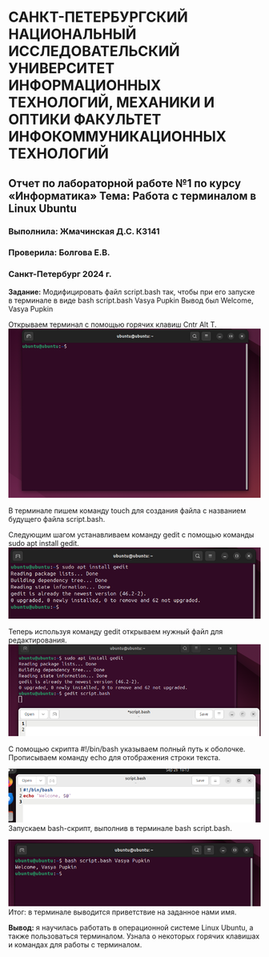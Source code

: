 # САНКТ-ПЕТЕРБУРГСКИЙ НАЦИОНАЛЬНЫЙ ИССЛЕДОВАТЕЛЬСКИЙ УНИВЕРСИТЕТ ИНФОРМАЦИОННЫХ ТЕХНОЛОГИЙ, МЕХАНИКИ И ОПТИКИ ФАКУЛЬТЕТ ИНФОКОММУНИКАЦИОННЫХ ТЕХНОЛОГИЙ
## Отчет по лабораторной работе №1 по курсу «Информатика» Тема: Работа с терминалом в Linux Ubuntu
### Выполнила: Жмачинская Д.С. К3141
### Проверила: Болгова Е.В.
### Санкт-Петербург 2024 г.


**Задание:** Модифицировать файл script.bash так, чтобы при его запуске в терминале в виде bash script.bash Vasya Pupkin Вывод был Welcome, Vasya Pupkin


Открываем терминал с помощью горячих клавиш Cntr Alt T.
![im1](https://github.com/befovis/Infa/blob/7853528f99ee93d156f1b35629e73b3c7bd3e355/im1.png)

В терминале пишем команду touch для создания файла с названием будущего файла script.bash.

Следующим шагом устанавливаем команду gedit с помощью команды sudo apt install gedit.
![im12](https://github.com/befovis/Infa/blob/main/im2.png)

Теперь используя команду gedit открываем нужный файл для редактирования.
![im3](https://github.com/befovis/Infa/blob/23aff2df63fd89d5a7130f5599a777da72c35f6e/im3.png)

С помощью скрипта #!/bin/bash указываем полный путь к оболочке. Прописываем команду echo для отображения строки текста.

![im4](https://github.com/befovis/Infa/blob/23aff2df63fd89d5a7130f5599a777da72c35f6e/im4.png)
Запускаем bash-скрипт, выполнив в терминале bash script.bash.

![im5](https://github.com/befovis/Infa/blob/23aff2df63fd89d5a7130f5599a777da72c35f6e/im5.png)
Итог: в терминале выводится приветствие на заданное нами имя.

**Вывод:** я научилась работать в операционной системе Linux Ubuntu, а также пользоваться терминалом.  Узнала о некоторых горячих клавишах  и командах для работы с терминалом.



